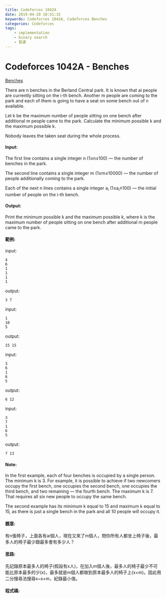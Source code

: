 ```yaml
---
title: Codeforces 1042A
date: 2019-04-20 18:51:15
keywords: Codeforces 1042A, Codeforces Benches
categories: Codeforces
tags:
    - implementation
    - binary search
    - 普通 
---
```

# Codeforces 1042A - Benches
[Benches](https://codeforces.com/problemset/problem/1042/A)

There are n benches in the Berland Central park. It is known that ai people are currently sitting on the i-th bench. Another m people are coming to the park and each of them is going to have a seat on some bench out of n available.
<!-- more -->
Let k be the maximum number of people sitting on one bench after additional m people came to the park. Calculate the minimum possible k and the maximum possible k.

Nobody leaves the taken seat during the whole process.

#### Input:
The first line contains a single integer n (1≤n≤100) — the number of benches in the park.

The second line contains a single integer m (1≤m≤10000) — the number of people additionally coming to the park.

Each of the next n lines contains a single integer a<sub>i</sub> (1≤a<sub>i</sub>≤100) — the initial number of people on the i-th bench.

#### Output:
Print the minimum possible k and the maximum possible k, where k is the maximum number of people sitting on one bench after additional m people came to the park.

#### 範例:
input:
```
4
6
1
1
1
1
```
output:
```
3 7
```
input:
```
1
10
5
```
output:
```
15 15
```
input:
```
3
6
1
6
5
```
output:
```
6 12
```
input:
```
3
7
1
6
5
```
output:
```
7 13
```
#### Note:
In the first example, each of four benches is occupied by a single person. The minimum k is 3. For example, it is possible to achieve if two newcomers occupy the first bench, one occupies the second bench, one occupies the third bench, and two remaining — the fourth bench. The maximum k is 7. That requires all six new people to occupy the same bench.

The second example has its minimum k equal to 15 and maximum k equal to 15, as there is just a single bench in the park and all 10 people will occupy it.

#### 題意:
有n張椅子，上面各有ai個人，現在又來了m個人，問你所有人都坐上椅子後，最多人的椅子最少跟最多會有多少人？

#### 思路:
先記錄原本最多人的椅子(假設有x人)，在加入m個人後，最多人的椅子最少不可能比原本最多的少(x)，最多就是m個人都做到原本最多人的椅子上(x+m)。因此用二分搜尋法搜尋x~x+m，紀錄最小值。

#### 程式碼:
<script src="https://gist.github.com/Daviswww/5aaf8dd05e85a842d69a5733a2277a67.js"></script>
